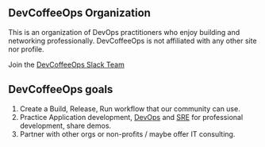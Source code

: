 ## DevCoffeeOps Organization

This is an organization of DevOps practitioners who enjoy building and networking professionally.
DevCoffeeOps is not affiliated with any other site nor profile.

Join the [DevCoffeeOps Slack Team](https://devcoffeeops.slack.com)

## DevCoffeeOps goals

1. Create a Build, Release, Run workflow that our community can use.
2. Practice Application development, [DevOps](https://www.amazon.com/DevOps-Handbook-World-Class-Reliability-Organizations/dp/1950508404) and [SRE](https://www.amazon.com/Site-Reliability-Workbook-Practical-Implement/dp/1492029505/) for professional development, share demos.
3. Partner with other orgs or non-profits / maybe offer IT consulting.
